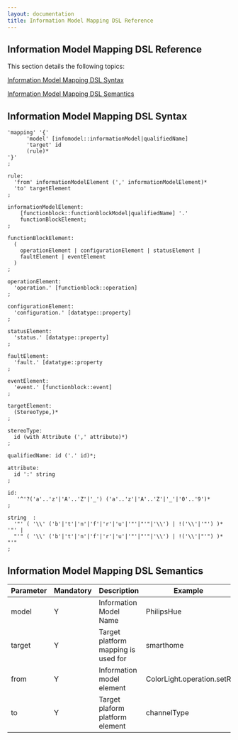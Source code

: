 ```yaml
---
layout: documentation
title: Information Model Mapping DSL Reference
---
```


## Information Model Mapping DSL Reference

This section details the following topics:

[Information Model Mapping DSL Syntax](#information-model-mapping-dsl-syntax)  

[Information Model Mapping DSL Semantics](#information-model-mapping-dsl-semantics)  

## Information Model Mapping DSL Syntax

    'mapping' '{'
		  'model' [infomodel::informationModel|qualifiedName]
	      'target' id
	      (rule)*
    '}'
    ;

    rule:
      'from' informationModelElement (',' informationModelElement)*
      'to' targetElement
    ;

    informationModelElement:
        [functionblock::functionblockModel|qualifiedName] '.'
        functionBlockElement;
    ;

    functionBlockElement:
      (
        operationElement | configurationElement | statusElement |
        faultElement | eventElement
      )
    ;

    operationElement:
      'operation.' [functionblock::operation]
    ;

    configurationElement:
      'configuration.' [datatype::property]
    ;

    statusElement:
      'status.' [datatype::property]
    ;

    faultElement:
      'fault.' [datatype::property
    ;

    eventElement:
      'event.' [functionblock::event]
    ;

    targetElement:
      (StereoType,)*
    ;

    stereoType:
      id (with Attribute (',' attribute)*)
    ;

	qualifiedName: id ('.' id)*;

    attribute:
      id ':' string
    ;

    id:
       '^'?('a'..'z'|'A'..'Z'|'_') ('a'..'z'|'A'..'Z'|'_'|'0'..'9')*
    ;

    string  :
      '"' ( '\\' ('b'|'t'|'n'|'f'|'r'|'u'|'"'|"'"|'\\') | !('\\'|'"') )* '"' |
      "'" ( '\\' ('b'|'t'|'n'|'f'|'r'|'u'|'"'|"'"|'\\') | !('\\'|"'") )* "'"
    ;

## Information Model Mapping DSL Semantics

<table class="table table-bordered">
  <thead>
	<tr>
		<th>Parameter</th>
		<th>Mandatory</th>
		<th>Description</th>
		<th>Example</th>
	</tr>
  </thead>
  <tbody>
	<tr>
		<td>model</td>
		<td>Y</td>
		<td>Information Model Name   </td>
		<td>PhilipsHue</td>
	</tr>
	<tr>
		<td>target</td>
		<td>Y</td>
		<td>Target platform mapping is used for</td>
		<td>smarthome</td>
	</tr>
	<tr>
		<td>from</td>
		<td>Y</td>
		<td>Information model element</td>
		<td>ColorLight.operation.setR</td>
	</tr>
	<tr>
		<td>to</td>
		<td>Y</td>
		<td>Target plaform platform element</td>
		<td>channelType</td>
	</tr>
  </tbody>
</table>
